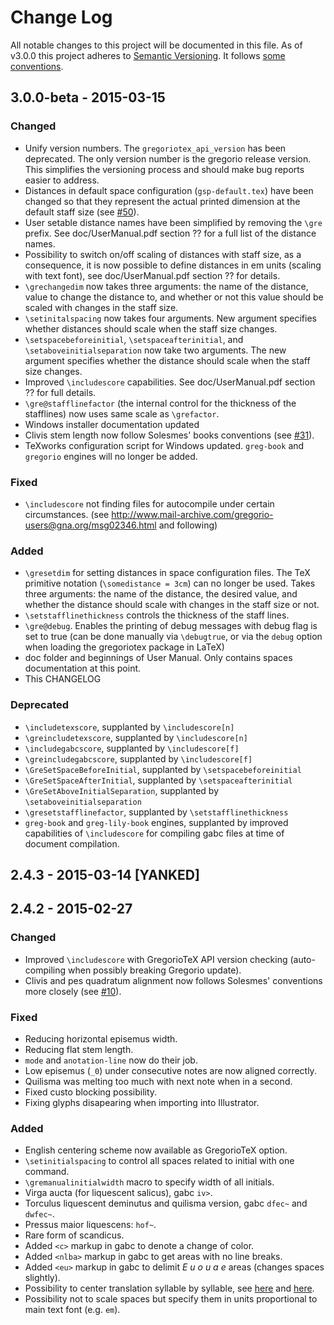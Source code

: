 # Change Log
All notable changes to this project will be documented in this file.
As of v3.0.0 this project adheres to [Semantic Versioning](http://semver.org/). It follows [some conventions](http://keepachangelog.com/).


## 3.0.0-beta - 2015-03-15
### Changed
- Unify version numbers. The `gregoriotex_api_version` has been deprecated. The only version number is the gregorio release version. This simplifies the versioning process and should make bug reports easier to address.
- Distances in default space configuration (`gsp-default.tex`) have been changed so that they represent the actual printed dimension at the default staff size (see [#50](https://github.com/gregorio-project/gregorio/issues/50)).
- User setable distance names have been simplified by removing the `\gre` prefix.  See doc/UserManual.pdf section ?? for a full list of the distance names.
- Possibility to switch on/off scaling of distances with staff size, as a consequence, it is now possible to define distances in em units (scaling with text font), see doc/UserManual.pdf section ?? for details.
- `\grechangedim` now takes three arguments: the name of the distance, value to change the distance to, and whether or not this value should be scaled with changes in the staff size.
- `\setinitalspacing` now takes four arguments.  New argument specifies whether distances should scale when the staff size changes.
- `\setspacebeforeinitial`, `\setspaceafterinitial`, and `\setaboveinitialseparation` now take two arguments.  The new argument specifies whether the distance should scale when the staff size changes.
- Improved `\includescore` capabilities.  See doc/UserManual.pdf section ?? for full details.
- `\gre@stafflinefactor` (the internal control for the thickness of the stafflines) now uses same scale as `\grefactor`.
- Windows installer documentation updated
- Clivis stem length now follow Solesmes' books conventions (see [#31](https://github.com/gregorio-project/gregorio/issues/31)).
- TeXworks configuration script for Windows updated.  `greg-book` and `gregorio` engines will no longer be added.

### Fixed
- `\includescore` not finding files for autocompile under certain circumstances.  (see http://www.mail-archive.com/gregorio-users@gna.org/msg02346.html and following)

### Added
- `\gresetdim` for setting distances in space configuration files.  The TeX primitive notation (`\somedistance = 3cm`) can no longer be used.  Takes three arguments: the name of the distance, the desired value, and whether the distance should scale with changes in the staff size or not.
- `\setstafflinethickness` controls the thickness of the staff lines.
- `\gre@debug`.  Enables the printing of debug messages with debug flag is set to true (can be done manually via `\debugtrue`, or via the `debug` option when loading the gregoriotex package in LaTeX)
- doc folder and beginnings of User Manual.  Only contains spaces documentation at this point.
- This CHANGELOG

### Deprecated
- `\includetexscore`, supplanted by `\includescore[n]`
- `\greincludetexscore`, supplanted by `\includescore[n]`
- `\includegabcscore`, supplanted by `\includescore[f]`
- `\greincludegabcscore`, supplanted by `\includescore[f]`
- `\GreSetSpaceBeforeInitial`, supplanted by `\setspacebeforeinitial`
- `\GreSetSpaceAfterInitial`, supplanted by `\setspaceafterinitial`
- `\GreSetAboveInitialSeparation`, supplanted by `\setaboveinitialseparation`
- `\gresetstafflinefactor`, supplanted by `\setstafflinethickness`
- `greg-book` and `greg-lily-book` engines, supplanted by improved capabilities of `\includescore` for compiling gabc files at time of document compilation.

## 2.4.3 - 2015-03-14 [YANKED]

## 2.4.2 - 2015-02-27
### Changed
- Improved `\includescore` with GregorioTeX API version checking (auto-compiling when possibly breaking Gregorio update).
- Clivis and pes quadratum alignment now follows Solesmes' conventions more closely (see [#10](https://github.com/gregorio-project/gregorio/issues/10)).

### Fixed
- Reducing horizontal episemus width.
- Reducing flat stem length.
- `mode` and `anotation-line` now do their job.
- Low episemus (`_0`) under consecutive notes are now aligned correctly.
- Quilisma was melting too much with next note when in a second.
- Fixed custo blocking possibility.
- Fixing glyphs disapearing when importing into Illustrator.

### Added
- English centering scheme now available as GregorioTeX option.
- `\setinitialspacing` to control all spaces related to initial with one command.
- `\gremanualinitialwidth` macro to specify width of all initials.
- Virga aucta (for liquescent salicus), gabc `iv>`.
- Torculus liquescent deminutus and quilisma version, gabc `dfec~` and `dwfec~`.
- Pressus maior liquescens: `hof~`.
- Rare form of scandicus.
- Added `<c>` markup in gabc to denote a change of color.
- Added `<nlba>` markup in gabc to get areas with no line breaks.
- Added `<eu>` markup in gabc to delimit _E u o u a e_ areas (changes spaces slightly).
- Possibility to center translation syllable by syllable, see [here](https://www.mail-archive.com/gregorio-users@gna.org/msg01760.html) and [here](https://www.mail-archive.com/gregorio-users@gna.org/msg01783.html).
- Possibility not to scale spaces but specify them in units proportional to main text font (e.g. `em`).
